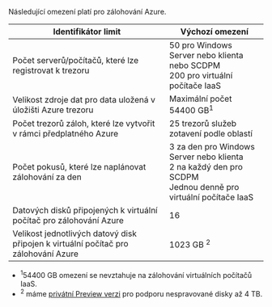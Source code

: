 
Následující omezení platí pro zálohování Azure.

| Identifikátor limit | Výchozí omezení |
| --- | --- |
| Počet serverů/počítačů, které lze registrovat k trezoru |50 pro Windows Server nebo klienta nebo SCDPM <br/> 200 pro virtuální počítače IaaS |
| Velikost zdroje dat pro data uložená v úložišti Azure trezoru |Maximální počet 54400 GB<sup>1</sup> |
| Počet trezorů záloh, které lze vytvořit v rámci předplatného Azure |25 trezorů služeb zotavení podle oblastí |
| Počet pokusů, které lze naplánovat zálohování za den |3 za den pro Windows Server nebo klienta <br/> 2 na každý den pro SCDPM <br/> Jednou denně pro virtuální počítače IaaS |
| Datových disků připojených k virtuální počítač pro zálohování Azure |16 |
| Velikost jednotlivých datový disk připojen k virtuální počítač pro zálohování Azure| 1023 GB <sup>2</sup>|

* <sup>1</sup>54400 GB omezení se nevztahuje na zálohování virtuálních počítačů IaaS.
* <sup>2</sup> máme [privátní Preview verzi](https://gallery.technet.microsoft.com/Instant-recovery-point-and-25fe398a?redir=0) pro podporu nespravované disky až 4 TB. 

